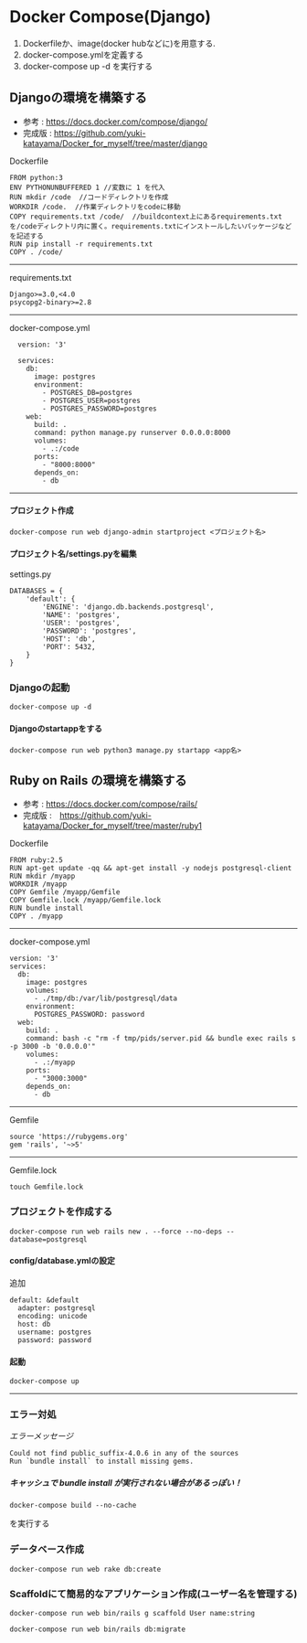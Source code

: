 # Docker Compose(Django)
1. Dockerfileか、image(docker hubなどに)を用意する.
2. docker-compose.ymlを定義する
3. docker-compose up -d を実行する

## Djangoの環境を構築する
+ 参考 : https://docs.docker.com/compose/django/
+ 完成版 : https://github.com/yuki-katayama/Docker_for_myself/tree/master/django

Dockerfile
```
FROM python:3
ENV PYTHONUNBUFFERED 1 //変数に 1 を代入
RUN mkdir /code  //コードディレクトリを作成
WORKDIR /code.  //作業ディレクトリをcodeに移動
COPY requirements.txt /code/  //buildcontext上にあるrequirements.txtを/codeディレクトリ内に置く。requirements.txtにインストールしたいパッケージなどを記述する
RUN pip install -r requirements.txt 
COPY . /code/
```
---
requirements.txt
```
Django>=3.0,<4.0
psycopg2-binary>=2.8
```
---
docker-compose.yml
```
  version: '3'
    
  services:
    db:
      image: postgres
      environment:
        - POSTGRES_DB=postgres
        - POSTGRES_USER=postgres
        - POSTGRES_PASSWORD=postgres
    web:
      build: .
      command: python manage.py runserver 0.0.0.0:8000
      volumes:
        - .:/code
      ports:
        - "8000:8000"
      depends_on:
        - db
```
---
#### プロジェクト作成
```
docker-compose run web django-admin startproject <プロジェクト名>
```

#### プロジェクト名/settings.pyを編集
settings.py
```
DATABASES = {
    'default': {
        'ENGINE': 'django.db.backends.postgresql',
        'NAME': 'postgres',
        'USER': 'postgres',
        'PASSWORD': 'postgres',
        'HOST': 'db',
        'PORT': 5432,
    }
}
```

### Djangoの起動
```
docker-compose up -d 
```

#### Djangoのstartappをする
```
docker-compose run web python3 manage.py startapp <app名>
```

## Ruby on Rails の環境を構築する
+ 参考 : https://docs.docker.com/compose/rails/
+ 完成版 :　https://github.com/yuki-katayama/Docker_for_myself/tree/master/ruby1

Dockerfile
```
FROM ruby:2.5
RUN apt-get update -qq && apt-get install -y nodejs postgresql-client
RUN mkdir /myapp
WORKDIR /myapp
COPY Gemfile /myapp/Gemfile
COPY Gemfile.lock /myapp/Gemfile.lock
RUN bundle install
COPY . /myapp
```
---
docker-compose.yml
```
version: '3'
services:
  db:
    image: postgres
    volumes:
      - ./tmp/db:/var/lib/postgresql/data
    environment:
      POSTGRES_PASSWORD: password
  web:
    build: .
    command: bash -c "rm -f tmp/pids/server.pid && bundle exec rails s -p 3000 -b '0.0.0.0'"
    volumes:
      - .:/myapp
    ports:
      - "3000:3000"
    depends_on:
      - db
```
---
Gemfile
```
source 'https://rubygems.org'
gem 'rails', '~>5'
```
---
Gemfile.lock
```
touch Gemfile.lock
```

### プロジェクトを作成する
```
docker-compose run web rails new . --force --no-deps --database=postgresql
```

#### config/database.ymlの設定
追加
```
default: &default
  adapter: postgresql
  encoding: unicode
  host: db
  username: postgres
  password: password
```

#### 起動
```
docker-compose up
```
---
### エラー対処
*エラーメッセージ*
 ```
Could not find public_suffix-4.0.6 in any of the sources
Run `bundle install` to install missing gems.
```
##### キャッシュで bundle install が実行されない場合があるっぽい！
```
docker-compose build --no-cache 
```
を実行する
### データベース作成
```
docker-compose run web rake db:create
```
### Scaffoldにて簡易的なアプリケーション作成(ユーザー名を管理する)
```
docker-compose run web bin/rails g scaffold User name:string
```
```
docker-compose run web bin/rails db:migrate
```
